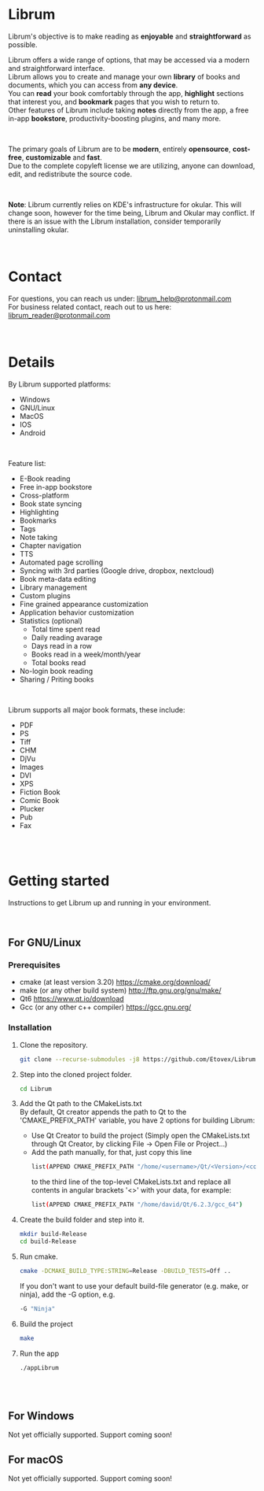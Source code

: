 # Librum

Librum's objective is to make reading as <b>enjoyable</b> and <b>straightforward</b> as possible. <br>

Librum offers a wide range of options, that may be accessed via a modern and straightforward interface.<br>
Librum allows you to create and manage your own <b>library</b> of books and documents, which you can access from <b>any device</b>.<br>
You can <b>read</b> your book comfortably through the app, <b>highlight</b> sections that interest you, and <b>bookmark</b> pages that you wish to return to.<br>
Other features of Librum include taking <b>notes</b> directly from the app, a free in-app <b>bookstore</b>, productivity-boosting plugins, and many more.

<br>

The primary goals of Librum are to be <b>modern</b>, entirely <b>opensource</b>, <b>cost-free</b>, <b>customizable</b> and <b>fast</b>.</br>
Due to the complete copyleft license we are utilizing, anyone can download, edit, and redistribute the source code. 

<br>

<b>Note</b>: Librum currently relies on KDE's infrastructure for okular. This will change soon, however for the time being, Librum and Okular may conflict.
If there is an issue with the Librum installation, consider temporarily uninstalling okular. 

<br>

# Contact

For questions, you can reach us under: librum_help@protonmail.com
<br>
For business related contact, reach out to us here: librum_reader@protonmail.com

<br>

# Details

By Librum supported platforms:
- Windows
- GNU/Linux
- MacOS
- IOS
- Android

<br>

Feature list:
- E-Book reading
- Free in-app bookstore
- Cross-platform
- Book state syncing
- Highlighting
- Bookmarks
- Tags
- Note taking
- Chapter navigation
- TTS
- Automated page scrolling
- Syncing with 3rd parties (Google drive, dropbox, nextcloud)
- Book meta-data editing
- Library management
- Custom plugins
- Fine grained appearance customization
- Application behavior customization
- Statistics (optional)
    - Total time spent read
    - Daily reading avarage
    - Days read in a row
    - Books read in a week/month/year
    - Total books read
- No-login book reading
- Sharing / Priting books

<br>

Librum supports all major book formats, these include:
- PDF
- PS
- Tiff
- CHM
- DjVu
- Images
- DVI
- XPS
- Fiction Book
- Comic Book
- Plucker
- Pub
- Fax


<br><br>

# Getting started

Instructions to get Librum up and running in your environment.

<br>

## For GNU/Linux
### Prerequisites
- cmake (at least version 3.20)     https://cmake.org/download/
- make (or any other build system)  http://ftp.gnu.org/gnu/make/
- Qt6                               https://www.qt.io/download
- Gcc (or any other c++ compiler)   https://gcc.gnu.org/

### Installation
1. Clone the repository.
    ```sh
    git clone --recurse-submodules -j8 https://github.com/Etovex/Librum.git
    ```
2. Step into the cloned project folder.
    ```sh
    cd Librum
    ```
3. Add the Qt path to the CMakeLists.txt<br>
    By default, Qt creator appends the path to Qt to the 'CMAKE_PREFIX_PATH' variable, you have 2 options for building Librum:
    <br>
    - Use Qt Creator to build the project (Simply open the CMakeLists.txt through Qt Creator, by clicking File -> Open File or Project...)
    - Add the path manually, for that, just copy this line
        ```sh
        list(APPEND CMAKE_PREFIX_PATH "/home/<username>/Qt/<Version>/<compiler>")
        ```
        to the third line of the top-level CMakeLists.txt and replace all contents in angular brackets '<>' with your data, for example:
        ```sh
        list(APPEND CMAKE_PREFIX_PATH "/home/david/Qt/6.2.3/gcc_64")
        ```
4. Create the build folder and step into it.
    ```sh
    mkdir build-Release
    cd build-Release
    ```
6. Run cmake.
    ```sh
    cmake -DCMAKE_BUILD_TYPE:STRING=Release -DBUILD_TESTS=Off ..
    ```
    If you don't want to use your default build-file generator (e.g. make, or ninja), add the -G option, e.g.
    ```sh
    -G "Ninja"
    ```
    

6. Build the project
    ```sh
    make
    ```
7. Run the app
    ```sh
    ./appLibrum
    ```
<br>


<br>

## For Windows
Not yet officially supported. Support coming soon!

## For macOS
Not yet officially supported. Support coming soon!
